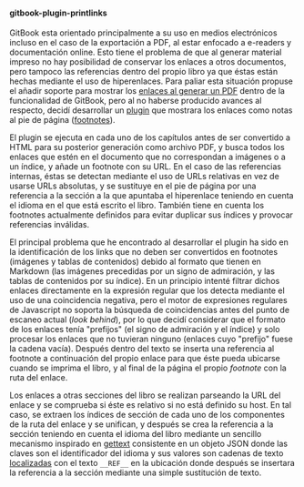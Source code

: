 #### gitbook-plugin-printlinks

GitBook esta orientado principalmente a su uso en medios electrónicos incluso en
el caso de la exportación a PDF, al estar enfocado a e-readers y documentación
online. Esto tiene el problema de que al generar material impreso no hay
posibilidad de conservar los enlaces a otros documentos, pero tampoco las
referencias dentro del propio libro ya que éstas están hechas mediante el uso de
hiperenlaces. Para paliar esta situación propuse el añadir soporte para mostrar
los [enlaces al generar un PDF](https://github.com/GitbookIO/gitbook/issues/571)
dentro de la funcionalidad de GitBook, pero al no haberse producido avances al
respecto, decidí desarrollar un
[plugin](https://github.com/piranna/gitbook-plugin-printlinks) que mostrara los
enlaces como notas al pie de página
([footnotes](http://www.plagiarism.org/citing-sources/what-are-footnotes)).

El plugin se ejecuta en cada uno de los capítulos antes de ser convertido a HTML
para su posterior generación como archivo PDF, y busca todos los enlaces que
estén en el documento que no correspondan a imágenes o a un índice, y añade un
footnote con su URL. En el caso de las referencias internas, éstas se detectan
mediante el uso de URLs relativas en vez de usarse URLs absolutas, y se
sustituye en el pie de página por una referencia a la sección a la que apuntaba
el hiperenlace teniendo en cuenta el idioma en el que está escrito el libro.
También tiene en cuenta los footnotes actualmente definidos para evitar duplicar
sus índices y provocar referencias inválidas.

El principal problema que he encontrado al desarrollar el plugin ha sido en la
identificación de los links que no deben ser convertidos en footnotes (imágenes
y tablas de contenidos) debido al formato que tienen en Markdown (las imágenes
precedidas por un signo de admiración, y las tablas de contenidos por su índice).
En un principio intenté filtrar dichos enlaces directamente en la expresión
regular que los detecta mediante el uso de una coincidencia negativa, pero el
motor de expresiones regulares de Javascript no soporta la búsqueda de
coincidencias antes del punto de escaneo actual (*look behind*), por lo que
decidí considerar que el formato de los enlaces tenía "prefijos" (el signo de
admiración y el índice) y solo procesar los enlaces que no tuvieran ninguno
(enlaces cuyo "prefijo" fuese la cadena vacía). Después dentro del texto se
inserta una referencia al footnote a continuación del propio enlace para que
éste pueda ubicarse cuando se imprima el libro, y al final de la página el
propio *footnote* con la ruta del enlace.

Los enlaces a otras secciones del libro se realizan parseando la URL del enlace
y se comprueba si éste es relativo si no está definido su host. En tal caso, se
extraen los índices de sección de cada uno de los componentes de la ruta del
enlace y se unifican, y después se crea la referencia a la sección teniendo en
cuenta el idioma del libro mediante un sencillo mecanismo inspirado en
[gettext](https://www.gnu.org/software/gettext) consistente en un objeto JSON
donde las claves son el identificador del idioma y sus valores son cadenas de
texto
[localizadas](https://es.wikipedia.org/wiki/Internacionalización_y_localización)
con el texto `__REF__` en la ubicación donde después se insertara la referencia
a la sección mediante una simple sustitución de texto.
